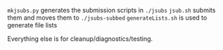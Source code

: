 ``mkjsubs.py`` generates the submission scripts in ``./jsubs``
``jsub.sh`` submits them and moves them to ``./jsubs-subbed``
``generateLists.sh`` is used to generate file lists

Everything else is for cleanup/diagnostics/testing.
